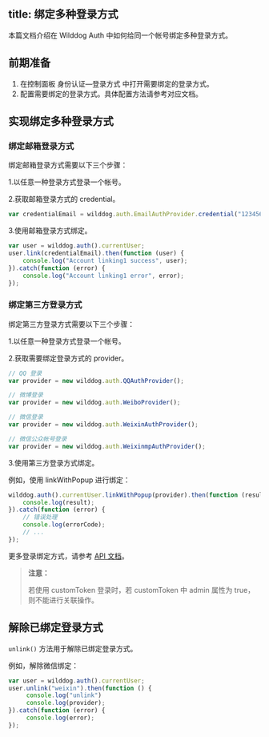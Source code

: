 
title:  绑定多种登录方式
---

本篇文档介绍在 Wilddog Auth 中如何给同一个帐号绑定多种登录方式。


## 前期准备

1. 在控制面板 身份认证—登录方式 中打开需要绑定的登录方式。
2. 配置需要绑定的登录方式。具体配置方法请参考对应文档。


## 实现绑定多种登录方式

### 绑定邮箱登录方式

绑定邮箱登录方式需要以下三个步骤：

1.以任意一种登录方式登录一个帐号。

2.获取邮箱登录方式的 credential。

```javascript
var credentialEmail = wilddog.auth.EmailAuthProvider.credential("12345678@wilddog.com", "password123");
```

3.使用邮箱登录方式绑定。

```javascript
var user = wilddog.auth().currentUser;
user.link(credentialEmail).then(function (user) {
    console.log("Account linking1 success", user);
}).catch(function (error) {
    console.log("Account linking1 error", error);
});
```





### 绑定第三方登录方式

绑定第三方登录方式需要以下三个步骤：

1.以任意一种登录方式登录一个帐号。

2.获取需要绑定登录方式的 provider。

```javascript
// QQ 登录
var provider = new wilddog.auth.QQAuthProvider(); 

// 微博登录
var provider = new wilddog.auth.WeiboProvider();

// 微信登录
var provider = new wilddog.auth.WeixinAuthProvider();

// 微信公众帐号登录
var provider = new wilddog.auth.WeixinmpAuthProvider();
```

3.使用第三方登录方式绑定。

例如，使用 linkWithPopup 进行绑定：

```javascript
wilddog.auth().currentUser.linkWithPopup(provider).then(function (result) {
    console.log(result);
}).catch(function (error) {
    // 错误处理
    console.log(errorCode);
    // ...
});
```

更多登录绑定方式，请参考 [API 文档](/auth/Web/api/User.html#link)。

<blockquote class="warning">
  <p><strong>注意：</strong></p>
  若使用 customToken 登录时，若 customToken 中 admin 属性为 true，则不能进行关联操作。
</blockquote>


## 解除已绑定登录方式

`unlink()` 方法用于解除已绑定登录方式。

例如，解除微信绑定：

```javascript
var user = wilddog.auth().currentUser;
user.unlink("weixin").then(function () {
     console.log("unlink")
     console.log(provider);
}).catch(function (error) {
     console.log(error);
});
```
